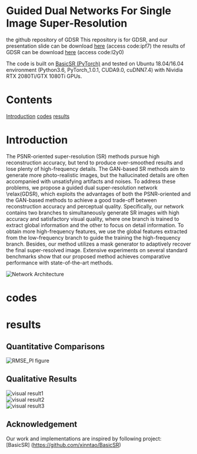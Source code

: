 # Guided Dual Networks For Single Image Super-Resolution
the github repository of GDSR
This repository is for GDSR, and our presentation slide can be download [here](https://pan.baidu.com/s/1xT9nc6kcLpD9J7ITnDhdGA)   (access code:ipf7)
the results of GDSR can be download [here](https://pan.baidu.com/s/1L_M2Qryd-mfr7N2z3X5PPg) (access code:l2y0)

The code is built on [BasicSR (PyTorch)](https://github.com/xinntao/BasicSR) and tested on Ubuntu 18.04/16.04 environment (Python3.6, PyTorch_1.0.1, CUDA9.0, cuDNN7.4) with Nividia RTX 2080Ti/GTX 1080Ti GPUs.
# Contents
[Introduction](#Introduction)
[codes](#codes)
[results](#results)

# Introduction
The PSNR-oriented super-resolution (SR) methods pursue high reconstruction accuracy, but tend to produce over-smoothed results and lose plenty of high-frequency details. The GAN-based SR methods aim to generate more photo-realistic images, but the hallucinated details are often accompanied with unsatisfying artifacts and noises. To address these problems, we propose a guided dual super-resolution network \relax(GDSR), which exploits the advantages of both the PSNR-oriented and the GAN-based methods to achieve a good trade-off between reconstruction accuracy and perceptual quality. Specifically, our network contains two branches to simultaneously generate SR images with high accuracy and satisfactory visual quality, where one branch is trained to extract global information and the other to focus on detail information. To obtain more high-frequency features, we use the global features extracted from the low-frequency branch to guide the training the high-frequency branch. Besides, our method utilizes a mask generator to adaptively recover the final super-resolved image. Extensive experiments on several standard benchmarks show that our proposed method achieves comparative performance with state-of-the-art methods.

![Network Architecture](https://github.com/wenchen4321/GDSR/tree/master/imgs/network1.png)
# codes

# results
## Quantitative Comparisons
![RMSE_PI figure](https://github.com/wenchen4321/GDSR/tree/master/imgs/RMSE_PI.png)

## Qualitative Results
![visual result1](/imgs/visual_result1.png)  
![visual result2](https://github.com/wenchen4321/GDSR/tree/master/imgs/visual_result2.png)  
![visual result3](https://github.com/wenchen4321/GDSR/tree/master/imgs/visual_result3.png)  

## Acknowledgement
Our work and implementations are inspired by following project:<br/>
[BasicSR] (https://github.com/xinntao/BasicSR)<br/>

